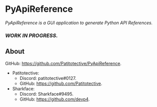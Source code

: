 # PyApiReference
_PyApiReference is a GUI application to generate Python API References._

### _WORK IN PROGRESS._

About
---
GitHub: https://github.com/Patitotective/PyApiReference.
- Patitotective:
	- Discord: patitotective#0127.
	- GitHub: https://github.com/Patitotective.
- Sharkface:
	- Discord: Sharkface#9495.
	- GitHub: https://github.com/devp4.
